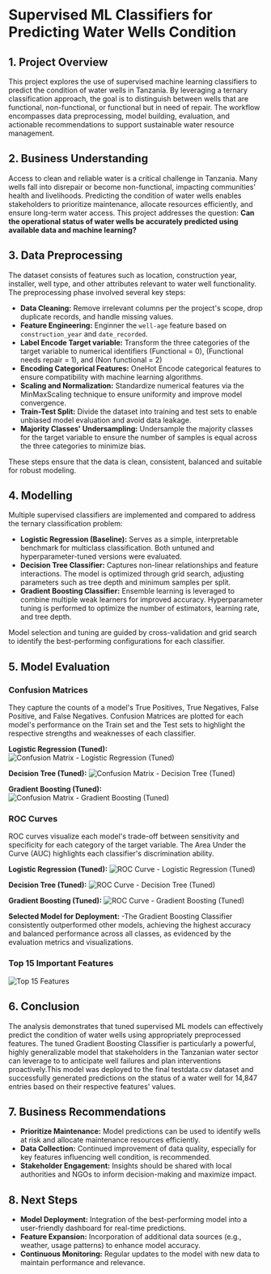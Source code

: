 # Supervised ML Classifiers for Predicting Water Wells Condition

## 1. Project Overview

This project explores the use of supervised machine learning classifiers to predict the condition of water wells in Tanzania. By leveraging a ternary classification approach, the goal is to distinguish between wells that are functional, non-functional, or functional but in need of repair. The workflow encompasses data preprocessing, model building, evaluation, and actionable recommendations to support sustainable water resource management.

## 2. Business Understanding

Access to clean and reliable water is a critical challenge in Tanzania. Many wells fall into disrepair or become non-functional, impacting communities' health and livelihoods. Predicting the condition of water wells enables stakeholders to prioritize maintenance, allocate resources efficiently, and ensure long-term water access. This project addresses the question: **Can the operational status of water wells be accurately predicted using available data and machine learning?**

## 3. Data Preprocessing

The dataset consists of features such as location, construction year, installer, well type, and other attributes relevant to water well functionality. The preprocessing phase involved several key steps:

- **Data Cleaning:** Remove irrelevant columns per the project's scope, drop duplicate records, and handle missing values.
- **Feature Engineering:** Enginner the `well-age` feature based on `construction_year` and `date_recorded`.
- **Label Encode Target variable:** Transform the three categories of the target variable to numerical identifiers (Functional = 0), (Functional needs repair = 1), and (Non functional = 2)
- **Encoding Categorical Features:** OneHot Encode categorical features to ensure compatibility with machine learning algorithms.
- **Scaling and Normalization:** Standardize numerical features via the MinMaxScaling technique to ensure uniformity and improve model convergence.
- **Train-Test Split:** Divide the dataset into training and test sets to enable unbiased model evaluation and avoid data leakage.
- **Majority Classes' Undersampling:** Undersample the majority classes for the target variable to ensure the number of samples is equal across the three categories to minimize bias.

These steps ensure that the data is clean, consistent, balanced and suitable for robust modeling.

## 4. Modelling

Multiple supervised classifiers are implemented and compared to address the ternary classification problem:

- **Logistic Regression (Baseline):** Serves as a simple, interpretable benchmark for multiclass classification. Both untuned and hyperparameter-tuned versions were evaluated.
- **Decision Tree Classifier:** Captures non-linear relationships and feature interactions. The model is optimized through grid search, adjusting parameters such as tree depth and minimum samples per split.
- **Gradient Boosting Classifier:** Ensemble learning is leveraged to combine multiple weak learners for improved accuracy. Hyperparameter tuning is performed to optimize the number of estimators, learning rate, and tree depth.

Model selection and tuning are guided by cross-validation and grid search to identify the best-performing configurations for each classifier.

## 5. Model Evaluation

### Confusion Matrices
They capture the counts of a model's True Positives, True Negatives, False Positive, and False Negatives. Confusion Matrices are plotted for each model's performance on the Train set and the Test sets to highlight the respective strengths and weaknesses of each classifier.

**Logistic Regression (Tuned):**
![Confusion Matrix - Logistic Regression (Tuned)](images/confusion_matrices-tuned-logistic-regression-classifier.png)

**Decision Tree (Tuned):**
![Confusion Matrix - Decision Tree (Tuned)](images/confusion_matrices-tuned-decision-tree-classifier.png)

**Gradient Boosting (Tuned):**
![Confusion Matrix - Gradient Boosting (Tuned)](images/confusion-matrices-tuned-gradient-boosting-classifier.png)



### ROC Curves
ROC curves visualize each model's trade-off between sensitivity and specificity for each category of the target variable. The Area Under the Curve (AUC) highlights each classifier's discrimination ability.

**Logistic Regression (Tuned):**
![ROC Curve - Logistic Regression (Tuned)](images/roc-curves-tuned-logistic-regression-classifier.png)

**Decision Tree (Tuned):**
![ROC Curve - Decision Tree (Tuned)](images/roc-curves-tuned-decision-tree-classifier.png)

**Gradient Boosting (Tuned):**
![ROC Curve - Gradient Boosting (Tuned)](images/roc-curves-tuned-gradient-boosting-classifier.png)

**Selected Model for Deployment:** -The Gradient Boosting Classifier consistently outperformed other models, achieving the highest accuracy and balanced performance across all classes, as evidenced by the evaluation metrics and visualizations.


### Top 15 Important Features

![Top 15 Features](images/top-15-important-features.png)



## 6. Conclusion

The analysis demonstrates that tuned supervised ML models can effectively predict the condition of water wells using appropriately preprocessed features. The tuned Gradient Boosting Classifier is particularly a powerful, highly generalizable model that stakeholders in the Tanzanian water sector can leverage to to anticipate well failures and plan interventions proactively.This model was deployed to the final testdata.csv dataset and successfully generated predictions on the status of a water well for 14,847 entries based on their respective features' values. 

## 7. Business Recommendations

- **Prioritize Maintenance:** Model predictions can be used to identify wells at risk and allocate maintenance resources efficiently.
- **Data Collection:** Continued improvement of data quality, especially for key features influencing well condition, is recommended.
- **Stakeholder Engagement:** Insights should be shared with local authorities and NGOs to inform decision-making and maximize impact.

## 8. Next Steps

- **Model Deployment:** Integration of the best-performing model into a user-friendly dashboard for real-time predictions.
- **Feature Expansion:** Incorporation of additional data sources (e.g., weather, usage patterns) to enhance model accuracy.
- **Continuous Monitoring:** Regular updates to the model with new data to maintain performance and relevance.
